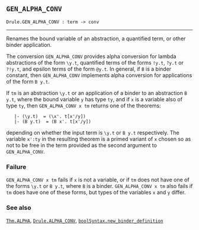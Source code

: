 ## `GEN_ALPHA_CONV`

``` hol4
Drule.GEN_ALPHA_CONV : term -> conv
```

------------------------------------------------------------------------

Renames the bound variable of an abstraction, a quantified term, or
other binder application.

The conversion `GEN_ALPHA_CONV` provides alpha conversion for lambda
abstractions of the form `\y.t`, quantified terms of the forms `!y.t`,
`?y.t` or `?!y.t`, and epsilon terms of the form `@y.t`. In general, if
`B` is a binder constant, then `GEN_ALPHA_CONV` implements alpha
conversion for applications of the form `B y.t`.

If `tm` is an abstraction `\y.t` or an application of a binder to an
abstraction `B y.t`, where the bound variable `y` has type `ty`, and if
`x` is a variable also of type `ty`, then `GEN_ALPHA_CONV x tm` returns
one of the theorems:

``` hol4
   |- (\y.t)  = (\x'. t[x'/y])
   |- (B y.t)  = (B x'. t[x'/y])
```

depending on whether the input term is `\y.t` or `B y.t` respectively.
The variable `x':ty` in the resulting theorem is a primed variant of `x`
chosen so as not to be free in the term provided as the second argument
to `GEN_ALPHA_CONV`.

### Failure

`GEN_ALPHA_CONV x tm` fails if `x` is not a variable, or if `tm` does
not have one of the forms `\y.t` or `B y.t`, where `B` is a binder.
`GEN_ALPHA_CONV x tm` also fails if `tm` does have one of these forms,
but types of the variables `x` and `y` differ.

### See also

[`Thm.ALPHA`](#Thm.ALPHA), [`Drule.ALPHA_CONV`](#Drule.ALPHA_CONV),
[`boolSyntax.new_binder_definition`](#boolSyntax.new_binder_definition)

